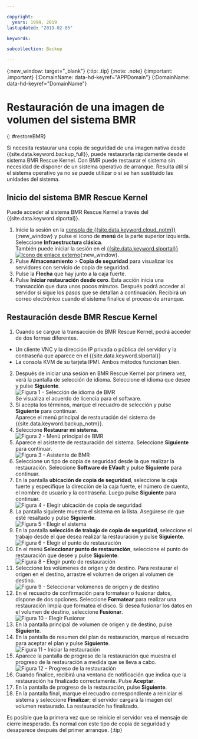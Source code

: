 ```yaml
---

copyright:
  years: 1994, 2019
lastupdated: "2019-02-05"

keywords:

subcollection: Backup

---
```

{:new_window: target="_blank"}
{:tip: .tip}
{:note: .note}
{:important: .important}
{:DomainName: data-hd-keyref="APPDomain"}
{:DomainName: data-hd-keyref="DomainName"}

# Restauración de una imagen de volumen del sistema BMR
{: #restoreBMR}

Si necesita restaurar una copia de seguridad de una imagen nativa desde {{site.data.keyword.backup_full}}, puede restaurarla rápidamente desde el sistema BMR Rescue Kernel. Con BMR puede restaurar el sistema sin necesidad de disponer de un sistema operativo de arranque. Resulta útil si el sistema operativo ya no se puede utilizar o si se han sustituido las unidades del sistema.

## Inicio del sistema BMR Rescue Kernel

Puede acceder al sistema BMR Rescue Kernel a través del {{site.data.keyword.slportal}}.
1. Inicie la sesión en la [consola de {{site.data.keyword.cloud_notm}}](https://{DomainName}/){:new_window} y pulse el icono de **menú** de la parte superior izquierda. Seleccione **Infraestructura clásica**.<br/>
   También puede iniciar la sesión en el [{{site.data.keyword.slportal}} ![Icono de enlace externo](../../icons/launch-glyph.svg "Icono de enlace externo")](https://control.softlayer.com/){:new_window}.
2. Pulse **Almacenamiento** > **Copia de seguridad** para visualizar los servidores con servicio de copia de seguridad.
3. Pulse la **Flecha** que hay junto a la caja fuerte.
4. Pulse **Iniciar restauración desde cero**. Esta acción inicia una transacción que dura unos pocos minutos. Después podrá acceder al servidor si sigue los pasos que se detallan a continuación. Recibirá un correo electrónico cuando el sistema finalice el proceso de arranque.


## Restauración desde BMR Rescue Kernel

1. Cuando se cargue la transacción de BMR Rescue Kernel, podrá acceder de dos formas diferentes.
  - Un cliente VNC y la dirección IP privada o pública del servidor y la contraseña que aparece en el {{site.data.keyword.slportal}}
  - La consola KVM de su tarjeta IPMI.
  Ambos métodos funcionan bien.
2. Después de iniciar una sesión en BMR Rescue Kernel por primera vez, verá la pantalla de selección de idioma. Seleccione el idioma que desee y pulse **Siguiente**.
<br/>![Figura 1 - Selección de idioma de BMR](/images/bmr1.png)<br/> Se visualiza el acuerdo de licencia para el software.
3. Si acepta los términos, marque el recuadro de selección y pulse **Siguiente** para continuar. <br/> Aparece el menú principal de restauración del sistema de {{site.data.keyword.backup_notm}}.
4. Seleccione **Restaurar mi sistema**.
<br/>![Figura 2 - Menú principal de BMR](/images/bmr2.png)
5. Aparece el asistente de restauración del sistema. Seleccione **Siguiente** para continuar.
<br/>![Figura 3 - Asistente de BMR](/images/bmr3.png)
6. Seleccione un tipo de copia de seguridad desde la que realizar la restauración. Seleccione **Software de EVault** y pulse **Siguiente** para continuar.
7. En la pantalla **ubicación de copia de seguridad**, seleccione la caja fuerte y especifique la dirección de la caja fuerte, el número de cuenta, el nombre de usuario y la contraseña. Luego pulse **Siguiente** para continuar.
<br/>![Figura 4 - Elegir ubicación de copia de seguridad](/images/bmr4.png)
8. La pantalla siguiente muestra el sistema en la lista. Asegúrese de que esté resaltado y pulse **Siguiente**.
<br/>![Figura 5 - Elegir el sistema](/images/bmr5.png)
9. En la pantalla **selección de trabajo de copia de seguridad**, seleccione el trabajo desde el que desea realizar la restauración y pulse **Siguiente**.
<br/>![Figura 6 - Elegir el punto de restauración](/images/bmr6.png)
10. En el menú **Seleccionar punto de restauración**, seleccione el punto de restauración que desee y pulse **Siguiente**.
<br/>![Figura 8 - Elegir punto de restauración](/images/bmr8.png)
11. Seleccione los volúmenes de origen y de destino. Para restaurar el origen en el destino, arrastre el volumen de origen al volumen de destino.
<br/>![Figura 9 - Seleccionar volúmenes de origen y de destino](/images/bmr9.png)
12. En el recuadro de confirmación para formatear o fusionar datos, dispone de dos opciones. Seleccione **Formatear** para realizar una restauración limpia que formatea el disco. Si desea fusionar los datos en el volumen de destino, seleccione **Fusionar**.
<br/>![Figura 10 - Elegir Fusionar](/images/bmr10.png)
13. En la pantalla principal de volumen de origen y de destino, pulse **Siguiente**.
14. En la pantalla de resumen del plan de restauración, marque el recuadro para aceptar el plan y pulse **Siguiente**.
<br/>![Figura 11 - Iniciar la restauración](/images/bmr11.png)
15. Aparece la pantalla de progreso de la restauración que muestra el progreso de la restauración a medida que se lleva a cabo.
<br/>![Figura 12 - Progreso de la restauración](/images/bmr12.png)
16. Cuando finalice, recibirá una ventana de notificación que indica que la restauración ha finalizado correctamente. Pulse **Aceptar**.
17. En la pantalla de progreso de la restauración, pulse **Siguiente**.
18. En la pantalla final, marque el recuadro correspondiente a reiniciar el sistema y seleccione **Finalizar**; el servidor cargará la imagen del volumen restaurado.
  La restauración ha finalizado. <br/>

  Es posible que la primera vez que se reinicie el servidor vea el mensaje de cierre inesperado. Es normal con este tipo de copia de seguridad y desaparece después del primer arranque.
  {:tip}
